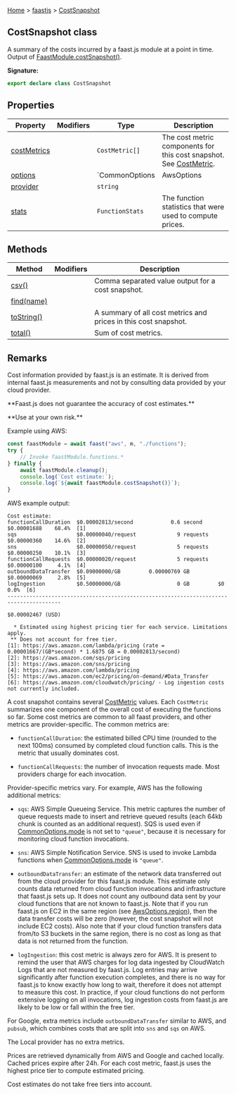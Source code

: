 [Home](./index) &gt; [faastjs](./faastjs.md) &gt; [CostSnapshot](./faastjs.costsnapshot.md)

## CostSnapshot class

A summary of the costs incurred by a faast.js module at a point in time. Output of [FaastModule.costSnapshot()](./faastjs.faastmodule.costsnapshot.md)<!-- -->.

<b>Signature:</b>

```typescript
export declare class CostSnapshot 
```

## Properties

|  Property | Modifiers | Type | Description |
|  --- | --- | --- | --- |
|  [costMetrics](./faastjs.costsnapshot.costmetrics.md) |  | `CostMetric[]` | The cost metric components for this cost snapshot. See [CostMetric](./faastjs.costmetric.md)<!-- -->. |
|  [options](./faastjs.costsnapshot.options.md) |  | `CommonOptions | AwsOptions | GoogleOptions` | The options used to initialize the faast.js module where this cost snapshot was generated. |
|  [provider](./faastjs.costsnapshot.provider.md) |  | `string` |  |
|  [stats](./faastjs.costsnapshot.stats.md) |  | `FunctionStats` | The function statistics that were used to compute prices. |

## Methods

|  Method | Modifiers | Description |
|  --- | --- | --- |
|  [csv()](./faastjs.costsnapshot.csv.md) |  | Comma separated value output for a cost snapshot. |
|  [find(name)](./faastjs.costsnapshot.find.md) |  |  |
|  [toString()](./faastjs.costsnapshot.tostring.md) |  | A summary of all cost metrics and prices in this cost snapshot. |
|  [total()](./faastjs.costsnapshot.total.md) |  | Sum of cost metrics. |

## Remarks

Cost information provided by faast.js is an estimate. It is derived from internal faast.js measurements and not by consulting data provided by your cloud provider.

\*\*Faast.js does not guarantee the accuracy of cost estimates.\*\*

\*\*Use at your own risk.\*\*

Example using AWS:

```typescript
const faastModule = await faast("aws", m, "./functions");
try {
    // Invoke faastModule.functions.*
} finally {
    await faastModule.cleanup();
    console.log(`Cost estimate:`);
    console.log(`${await faastModule.costSnapshot()}`);
}

```
AWS example output:

```
Cost estimate:
functionCallDuration  $0.00002813/second            0.6 second     $0.00001688    68.4%  [1]
sqs                   $0.00000040/request             9 requests   $0.00000360    14.6%  [2]
sns                   $0.00000050/request             5 requests   $0.00000250    10.1%  [3]
functionCallRequests  $0.00000020/request             5 requests   $0.00000100     4.1%  [4]
outboundDataTransfer  $0.09000000/GB         0.00000769 GB         $0.00000069     2.8%  [5]
logIngestion          $0.50000000/GB                  0 GB         $0              0.0%  [6]
---------------------------------------------------------------------------------------
                                                                   $0.00002467 (USD)

  * Estimated using highest pricing tier for each service. Limitations apply.
 ** Does not account for free tier.
[1]: https://aws.amazon.com/lambda/pricing (rate = 0.00001667/(GB*second) * 1.6875 GB = 0.00002813/second)
[2]: https://aws.amazon.com/sqs/pricing
[3]: https://aws.amazon.com/sns/pricing
[4]: https://aws.amazon.com/lambda/pricing
[5]: https://aws.amazon.com/ec2/pricing/on-demand/#Data_Transfer
[6]: https://aws.amazon.com/cloudwatch/pricing/ - Log ingestion costs not currently included.

```
A cost snapshot contains several [CostMetric](./faastjs.costmetric.md) values. Each `CostMetric` summarizes one component of the overall cost of executing the functions so far. Some cost metrics are common to all faast providers, and other metrics are provider-specific. The common metrics are:

- `functionCallDuration`<!-- -->: the estimated billed CPU time (rounded to the next 100ms) consumed by completed cloud function calls. This is the metric that usually dominates cost.

- `functionCallRequests`<!-- -->: the number of invocation requests made. Most providers charge for each invocation.

Provider-specific metrics vary. For example, AWS has the following additional metrics:

- `sqs`<!-- -->: AWS Simple Queueing Service. This metric captures the number of queue requests made to insert and retrieve queued results (each 64kb chunk is counted as an additional request). SQS is used even if [CommonOptions.mode](./faastjs.commonoptions.mode.md) is not set to `"queue"`<!-- -->, because it is necessary for monitoring cloud function invocations.

- `sns`<!-- -->: AWS Simple Notification Service. SNS is used to invoke Lambda functions when [CommonOptions.mode](./faastjs.commonoptions.mode.md) is `"queue"`<!-- -->.

- `outboundDataTransfer`<!-- -->: an estimate of the network data transferred out from the cloud provider for this faast.js module. This estimate only counts data returned from cloud function invocations and infrastructure that faast.js sets up. It does not count any outbound data sent by your cloud functions that are not known to faast.js. Note that if you run faast.js on EC2 in the same region (see [AwsOptions.region](./faastjs.awsoptions.region.md)<!-- -->), then the data transfer costs will be zero (however, the cost snapshot will not include EC2 costs). Also note that if your cloud function transfers data from/to S3 buckets in the same region, there is no cost as long as that data is not returned from the function.

- `logIngestion`<!-- -->: this cost metric is always zero for AWS. It is present to remind the user that AWS charges for log data ingested by CloudWatch Logs that are not measured by faast.js. Log entries may arrive significantly after function execution completes, and there is no way for faast.js to know exactly how long to wait, therefore it does not attempt to measure this cost. In practice, if your cloud functions do not perform extensive logging on all invocations, log ingestion costs from faast.js are likely to be low or fall within the free tier.

For Google, extra metrics include `outboundDataTransfer` similar to AWS, and `pubsub`<!-- -->, which combines costs that are split into `sns` and `sqs` on AWS.

The Local provider has no extra metrics.

Prices are retrieved dynamically from AWS and Google and cached locally. Cached prices expire after 24h. For each cost metric, faast.js uses the highest price tier to compute estimated pricing.

Cost estimates do not take free tiers into account.

